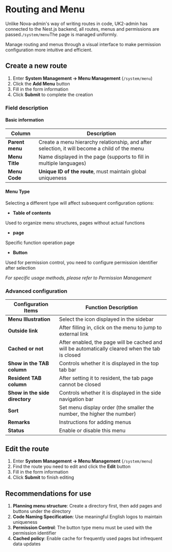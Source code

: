 # Routing and Menu

Unlike Nova-admin's way of writing routes in code, UK2-admin has connected to the Nest.js backend, all routes, menus and permissions are passed.`/system/menu`The page is managed uniformly.

Manage routing and menus through a visual interface to make permission configuration more intuitive and efficient.

## Create a new route

1. Enter **System Management → Menu Management** (`/system/menu`)
2. Click the **Add Menu** button
3. Fill in the form information
4. Click **Submit** to complete the creation

### Field description

#### Basic information

| Column | Description |
| ------------ | -------------------------------------------- |
| **Parent menu** | Create a menu hierarchy relationship, and after selection, it will become a child of the menu |
| **Menu Title** | Name displayed in the page (supports to fill in multiple languages) |
| **Menu Code** | **Unique ID of the route**, must maintain global uniqueness |

#### Menu Type

Selecting a different type will affect subsequent configuration options:

- **Table of contents**

Used to organize menu structures, pages without actual functions

- **page**

Specific function operation page

- **Button**

Used for permission control, you need to configure permission identifier after selection

*For specific usage methods, please refer to Permission Management*

### Advanced configuration

| Configuration Items | Function Description |
| ------------------ | ---------------------------------------- |
| **Menu Illustration** | Select the icon displayed in the sidebar |
| **Outside link** | After filling in, click on the menu to jump to external link |
| **Cached or not** | After enabled, the page will be cached and will be automatically cleared when the tab is closed |
| **Show in the TAB column** | Controls whether it is displayed in the top tab bar |
| **Resident TAB column** | After setting it to resident, the tab page cannot be closed |
| **Show in the side directory** | Controls whether it is displayed in the side navigation bar |
| **Sort** | Set menu display order (the smaller the number, the higher the number) |
| **Remarks** | Instructions for adding menus |
| **Status** | Enable or disable this menu |

## Edit the route

1. Enter **System Management → Menu Management** (`/system/menu`)
2. Find the route you need to edit and click the **Edit** button
3. Fill in the form information
4. Click **Submit** to finish editing

## Recommendations for use

1. **Planning menu structure**: Create a directory first, then add pages and buttons under the directory
2. **Code Naming Specification**: Use meaningful English logos to maintain uniqueness
3. **Permission Control**: The button type menu must be used with the permission identifier
4. **Cached policy**: Enable cache for frequently used pages but infrequent data updates
